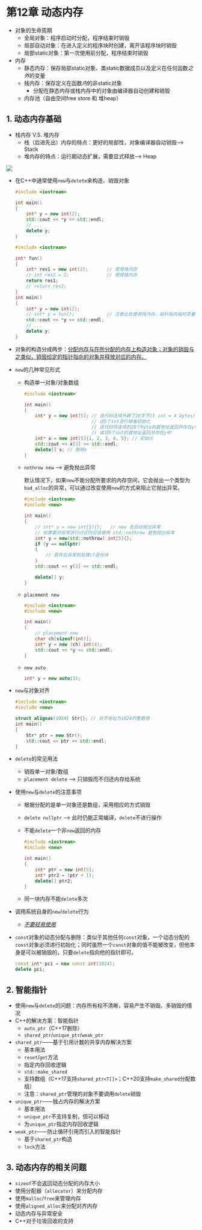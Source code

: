 # 第12章 动态内存

- 对象的生命周期
  - 全局对象：程序启动时分配，程序结束时销毁
  - 局部自动对象：在进入定义的程序块时创建，离开该程序块时销毁
  - 局部static对象：第一次使用前分配，程序结束时销毁
- 内存
  - 静态内存：保存局部static对象、类static数据成员以及定义在任何函数*之外*的变量
  - 栈内存：保存定义在函数*内*的非static对象
    - 分配在静态内存或栈内存中的对象由编译器自动创建和销毁
  - 内存池（自由空间free store 和 堆heap）

## 1. 动态内存基础

- 栈内存 V.S. 堆内存
  - 栈（后进先出）内存的特点：更好的局部性，对象编译器自动销毁——> Stack
  - 堆内存的特点：运行期动态扩展，需要显式释放——> Heap

![](../pic/image-20220616095907380.png)

- 在C++中通常使用`new`与`delete`来构造、销毁对象

  ```c++
  #include <iostream>
  
  int main()
  {
      int* y = new int(2);
      std::cout << *y << std::endl;
      // ...
      delete y;
  }
  ```

  ```c++
  #include <iostream>
  
  int* fun()
  {
      int* res1 = new int(2);       // 使用堆内存
      // int res2 = 2;              // 使用栈内存
      return res1;
      // return res2;
  }
  int main()
  {
      int* y = new int(2);
      // int* y = fun();            // 注意此处使用栈内存，指针指向临时变量，是一种很危险的用法
      std::cout << *y << std::endl;
      // ...
      delete y;
  }
  ```

- 对象的构造分成两步：<u>分配内存与在所分配的内存上构造对象；对象的销毁与之类似，销毁给定的指针指向的对象并释放对应的内存。</u>

- `new`的几种常见形式
  
  - 构造单一对象/对象数组
  
    ```c++
    #include <iostream>
    
    int main()
    {
        int* y = new int[5]; // 该代码连续开辟了20字节(1 int = 4 bytes)
                             // 这5个int进行缺省初始化
                             // 该代码将连续的20个byte的首地址返回并存在y中
                             // 或将5个int的首地址返回并存在y中
        int* x = new int[5]{1, 2, 3, 4, 5}; // 初始化
        std::cout << x[2] << std::endl;
        delete[] x; // 删除x
    }
    ```
  
  - `nothrow new` ——> 避免抛出异常
  
    默认情况下，如果`new`不能分配所要求的内存空间，它会抛出一个类型为`bad_alloc`的异常，可以通过改变使用`new`的方式来阻止它抛出异常。
  
    ```c++
    #include <iostream>
    #include <new>
    
    int main()
    {
        // int* y = new int[5]{};   // new 会自动抛出异常
        // 如需要对异常进行讨论则应该使用 std::nothrow 避免抛出异常
        int* y = new(std::nothrow) int[5]{};
        if (y == nullptr)
        {
            // 若存在异常则处理if语句块
        }
        std::cout << y[2] << std::endl;
    
        delete[] y;
    }
    ```
  
  - `placement new`
  
    ```c++
    #include <iostream>
    #include <new>
    
    int main()
    {
        // placement new
        char ch[sizeof(int)];
        int* y = new (ch) int(4);
        std::cout << *y << std::endl;
    }
    ```
  
  - `new auto`
  
    ```c++
    int* y = new auto(3);
    ```
  
- `new`与对象对齐

  ```c++
  #include <iostream>
  #include <new>
  
  struct alignas(1024) Str{}; // 对齐地址为1024的整数倍
  int main()
  {
      Str* ptr = new Str();
      std::cout << ptr << std::endl;
  }
  ```

- `delete`的常见用法
  
  - 销毁单一对象/数组
  - `placement delete` ——> 只销毁而不归还内存给系统
  
- 使用`new`与`delete`的注意事项
  - 根据分配的是单一对象还是数组，采用相应的方式销毁
  
  - `delete nullptr` ——> 此时仍能正常编译，`delete`不进行操作
  
  - 不能`delete`一个非`new`返回的内存
  
    ```c++
    #include <iostream>
    #include <new>
    
    int main()
    {
        int* ptr = new int[5];
        int* ptr2 = (ptr + 1);
        delete[] ptr2;
    }
    ```
  
  - 同一块内存不能`delete`多次
  
- 调用系统自身的`new`/`delete`行为
  - <u>*不要轻易使用*</u>

- `const`对象的动态分配与删除：类似于其他任何`const`对象，一个动态分配的`const`对象必须进行初始化；同时虽然一个`const`对象的值不能被改变，但他本身是可以被销毁的，只要`delete`指向他的指针即可。

  ```c++
  const int* pci = new const int(1024);
  delete pci;
  ```

## 2. 智能指针

- 使用`new`与`delete`的问题：内存所有权不清晰，容易产生不销毁、多销毁的情况
- C++的解决方案：智能指针
  - `auto_ptr`（C++17删除）
  - `shared_ptr`/`unique_ptr`/`weak_ptr`
- `shared_ptr`——基于引用计数的共享内存解决方案
  - 基本用法
  - `reset`/`get`方法
  - 指定内存回收逻辑
  - `std::make_shared`
  - 支持数组（C++17支持`shared_ptr<T[]>`；C++20支持`make_shared`分配数组）
  - 注意：`shared_ptr`管理的对象不要调用`delete`销毁
- `unique_ptr`——独占内存的解决方案
  - 基本用法
  - `unique_ptr`不支持复制，但可以移动
  - 为`unique_ptr`指定内存回收逻辑
- `weak_ptr`——防止循环引用而引入的智能指针
  - 基于`shared_ptr`构造
  - `lock`方法

## 3. 动态内存的相关问题

- `sizeof`不会返回动态分配的内存大小
- 使用分配器（`allocator`）来分配内存
- 使用`malloc`/`free`来管理内存
- 使用`aligned_alloc`来分配对齐内存
- 动态内存与异常安全
- C++对于垃圾回收的支持

